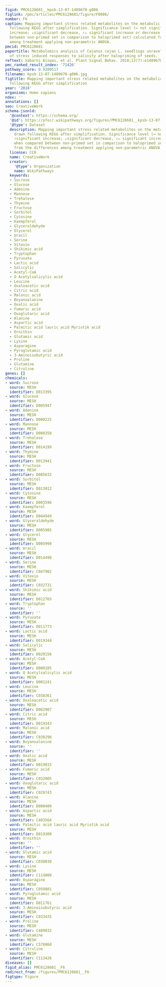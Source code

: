```yaml
---
figid: PMC6128681__kpsb-13-07-1489670-g006
figlink: /pmc/articles/PMC6128681/figure/F0006/
number: F6
caption: Mapping important stress related metabolites on the metabolic pathway drawn
  following KEGG after simplification. Significance level (↔ not significant; ↑significant
  increase; ↓significant decrease, ↑↓ significant increase or decrease when compared
  between non-primed set in comparison to haloprimed set) calculated from the differences
  among treatment applying non-parametric ANOVA.
pmcid: PMC6128681
papertitle: Metabolomics analysis of Cajanus cajan L. seedlings unravelled amelioration
  of stress induced responses to salinity after halopriming of seeds.
reftext: Sabarni Biswas, et al. Plant Signal Behav. 2018;13(7):e1489670.
pmc_ranked_result_index: '71426'
pathway_score: 0.9200517
filename: kpsb-13-07-1489670-g006.jpg
figtitle: Mapping important stress related metabolites on the metabolic pathway drawn
  following KEGG after simplification
year: '2018'
organisms: Homo sapiens
ndex: ''
annotations: []
seo: CreativeWork
schema-jsonld:
  '@context': https://schema.org/
  '@id': https://pfocr.wikipathways.org/figures/PMC6128681__kpsb-13-07-1489670-g006.html
  '@type': Dataset
  description: Mapping important stress related metabolites on the metabolic pathway
    drawn following KEGG after simplification. Significance level (↔ not significant;
    ↑significant increase; ↓significant decrease, ↑↓ significant increase or decrease
    when compared between non-primed set in comparison to haloprimed set) calculated
    from the differences among treatment applying non-parametric ANOVA.
  license: CC0
  name: CreativeWork
  creator:
    '@type': Organization
    name: WikiPathways
  keywords:
  - Sucrose
  - Glucose
  - Adenine
  - Mannose
  - Trehalose
  - Thymine
  - Fructose
  - Sorbitol
  - Cytosine
  - Kaempferol
  - Glyceraldehyde
  - Glycerol
  - Uracil
  - Serine
  - Vitexin
  - Shikimic acid
  - Tryptophan
  - Pyruvate
  - Lactic acid
  - Salicylic
  - Acetyl-CoA
  - O Acetylsalicylic acid
  - Leucine
  - Oxaloacetic acid
  - Citric acid
  - Malonic acid
  - Boyanoalanine
  - Oxalic acid
  - Fumaric acid
  - Oxoglutaric acid
  - Alanine
  - Aspartic acid
  - Palmitic acid lauric acid Myristik acid
  - Ornithin
  - Glutamic acid
  - Lysine
  - Asparagine
  - Pyroglutamic acid
  - 3-Aminoisobutyric acid
  - Proline
  - Glutamine
  - Citruline
genes: []
chemicals:
- word: Sucrose
  source: MESH
  identifier: D013395
- word: Glucose
  source: MESH
  identifier: D005947
- word: Adenine
  source: MESH
  identifier: D000225
- word: Mannose
  source: MESH
  identifier: D008358
- word: Trehalose
  source: MESH
  identifier: D014199
- word: Thymine
  source: MESH
  identifier: D013941
- word: Fructose
  source: MESH
  identifier: D005632
- word: Sorbitol
  source: MESH
  identifier: D013012
- word: Cytosine
  source: MESH
  identifier: D003596
- word: Kaempferol
  source: MESH
  identifier: D044949
- word: Glyceraldehyde
  source: MESH
  identifier: D005985
- word: Glycerol
  source: MESH
  identifier: D005990
- word: Uracil
  source: MESH
  identifier: D014498
- word: Serine
  source: MESH
  identifier: C047902
- word: Vitexin
  source: MESH
  identifier: C032731
- word: Shikimic acid
  source: MESH
  identifier: D012765
- word: Tryptophan
  source: ''
  identifier: ''
- word: Pyruvate
  source: MESH
  identifier: D011773
- word: Lactic acid
  source: MESH
  identifier: D019344
- word: Salicylic
  source: MESH
  identifier: D020156
- word: Acetyl-CoA
  source: MESH
  identifier: D000105
- word: O Acetylsalicylic acid
  source: MESH
  identifier: D001241
- word: Leucine
  source: MESH
  identifier: C038361
- word: Oxaloacetic acid
  source: MESH
  identifier: D062907
- word: Citric acid
  source: MESH
  identifier: D019343
- word: Malonic acid
  source: MESH
  identifier: C030290
- word: Boyanoalanine
  source: ''
  identifier: ''
- word: Oxalic acid
  source: MESH
  identifier: D019815
- word: Fumaric acid
  source: MESH
  identifier: C032005
- word: Oxoglutaric acid
  source: MESH
  identifier: C029743
- word: Alanine
  source: MESH
  identifier: D000409
- word: Aspartic acid
  source: MESH
  identifier: C403564
- word: Palmitic acid lauric acid Myristik acid
  source: MESH
  identifier: D019308
- word: Ornithin
  source: ''
  identifier: ''
- word: Glutamic acid
  source: MESH
  identifier: C030030
- word: Lysine
  source: MESH
  identifier: C114808
- word: Asparagine
  source: MESH
  identifier: C050801
- word: Pyroglutamic acid
  source: MESH
  identifier: D011761
- word: 3-Aminoisobutyric acid
  source: MESH
  identifier: C033435
- word: Proline
  source: MESH
  identifier: C489032
- word: Glutamine
  source: MESH
  identifier: C578860
- word: Citruline
  source: MESH
  identifier: C113426
diseases: []
figid_alias: PMC6128681__F6
redirect_from: /figures/PMC6128681__F6
figtype: Figure
---
```

